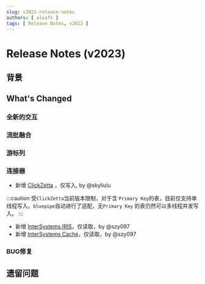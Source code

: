 ```yaml
---
slug: v2023-release-notes
authors: [ aleafs ]
tags: [ Release Notes, v2023 ]
---
```


# Release Notes (v2023)

## 背景

## What's Changed

### 全新的交互

### 流批融合

### 游标列

### 连接器

* 新增 [ClickZetta](https://www.yunqi.tech) ，仅写入, by @skyliulu

:::caution
受`ClickZetta`当前版本限制，对于含 `Primary Key`的表，目前仅支持单线程写入。`bluepipe`自动进行了适配，无`Primary Key`
的表仍然可以多线程并发写入。
:::

* 新增 [InterSystems IRIS](https://www.intersystems.com/data-platform/)，仅读取，by @szy097
* 新增 [InterSystems Caché](https://www.intersystems.com/cache/)，仅读取，by @szy097

### BUG修复

## 遗留问题
